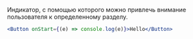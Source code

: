 Индикатор, с помощью которого можно привлечь внимание пользователя к определенному разделу.

```jsx
<Button onStart={(e) => console.log(e)}>Hello</Button>
```

